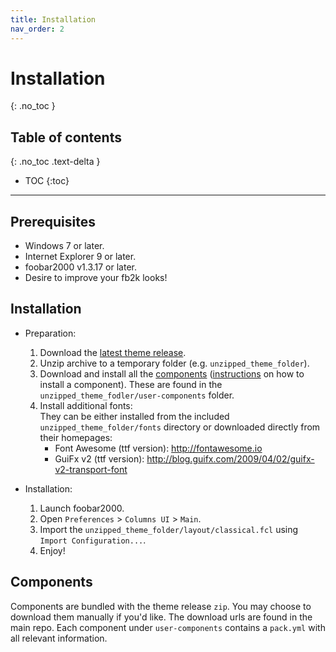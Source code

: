 ```yaml
---
title: Installation
nav_order: 2
---
```


# Installation
{: .no_toc }

## Table of contents
{: .no_toc .text-delta }

* TOC
{:toc}

---

## Prerequisites

 - Windows 7 or later.
 - Internet Explorer 9 or later.
 - foobar2000 v1.3.17 or later.
 - Desire to improve your fb2k looks!

## Installation

- Preparation:
  1. Download the [latest theme release](https://github.com/mayanez/CaTRoX_Classical/releases/latest).
  1. Unzip archive to a temporary folder (e.g. `unzipped_theme_folder`).
  1. Download and install all the [components](#components) ([instructions](http://wiki.hydrogenaud.io/index.php?title=Foobar2000:How_to_install_a_component) on how to install a component). These are found in the `unzipped_theme_fodler/user-components` folder.
  1. Install additional fonts:  
     They can be either installed from the included `unzipped_theme_folder/fonts` directory or downloaded directly from their homepages:
     * Font Awesome (ttf version): <http://fontawesome.io>
     * GuiFx v2 (ttf version): <http://blog.guifx.com/2009/04/02/guifx-v2-transport-font>

- Installation:     
  1. Launch foobar2000.
  1. Open `Preferences` > `Columns UI` > `Main`.
  1. Import the `unzipped_theme_folder/layout/classical.fcl` using `Import Configuration...`.
  1. Enjoy! 

## Components

Components are bundled with the theme release `zip`. You may choose to download them manually if you'd like. The download urls are found in the main repo. Each component under `user-components` contains a `pack.yml` with all relevant information.